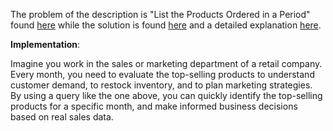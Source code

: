 The problem of the description is "List the Products Ordered in a Period" found [here](https://leetcode.com/problems/product-sales-analysis-iii/) while the solution is found [here](https://github.com/aurimas13/Solutions-To-Problems/blob/main/LeetCode/SQL%20Solutions/List%20the%20Products%20Ordered%20in%20a%20Period/shortest.sql) and a detailed explanation [here](https://leetcode.com/problems/list-the-products-ordered-in-a-period/solutions/4062618/sql-beats-82/).

**Implementation**:

Imagine you work in the sales or marketing department of a retail company. Every month, you need to evaluate the top-selling products to understand customer demand, to restock inventory, and to plan marketing strategies. By using a query like the one above, you can quickly identify the top-selling products for a specific month, and make informed business decisions based on real sales data.